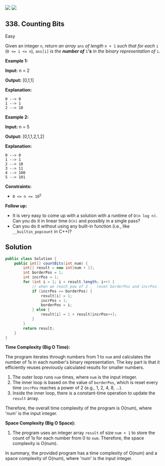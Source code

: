 [![](https://img.shields.io/github/stars/javadev/LeetCode-in-All?label=Stars&style=flat-square)](https://github.com/javadev/LeetCode-in-All)
[![](https://img.shields.io/github/forks/javadev/LeetCode-in-All?label=Fork%20me%20on%20GitHub%20&style=flat-square)](https://github.com/javadev/LeetCode-in-All/fork)

## 338\. Counting Bits

Easy

Given an integer `n`, return _an array_ `ans` _of length_ `n + 1` _such that for each_ `i` (`0 <= i <= n`)_,_ `ans[i]` _is the **number of**_ `1`_**'s** in the binary representation of_ `i`.

**Example 1:**

**Input:** n = 2

**Output:** [0,1,1]

**Explanation:**

    0 --> 0
    1 --> 1
    2 --> 10 

**Example 2:**

**Input:** n = 5

**Output:** [0,1,1,2,1,2]

**Explanation:**

    0 --> 0
    1 --> 1
    2 --> 10
    3 --> 11
    4 --> 100
    5 --> 101 

**Constraints:**

*   <code>0 <= n <= 10<sup>5</sup></code>

**Follow up:**

*   It is very easy to come up with a solution with a runtime of `O(n log n)`. Can you do it in linear time `O(n)` and possibly in a single pass?
*   Can you do it without using any built-in function (i.e., like `__builtin_popcount` in C++)?

## Solution

```java
public class Solution {
    public int[] countBits(int num) {
        int[] result = new int[num + 1];
        int borderPos = 1;
        int incrPos = 1;
        for (int i = 1; i < result.length; i++) {
            // when we reach pow of 2 ,  reset borderPos and incrPos
            if (incrPos == borderPos) {
                result[i] = 1;
                incrPos = 1;
                borderPos = i;
            } else {
                result[i] = 1 + result[incrPos++];
            }
        }
        return result;
    }
}
```

**Time Complexity (Big O Time):**

The program iterates through numbers from 1 to `num` and calculates the number of 1s in each number's binary representation. The key part is that it efficiently reuses previously calculated results for smaller numbers.

1. The outer loop runs `num` times, where `num` is the input integer.
2. The inner loop is based on the value of `borderPos`, which is reset every time `incrPos` reaches a power of 2 (e.g., 1, 2, 4, 8, ...).
3. Inside the inner loop, there is a constant-time operation to update the `result` array.

Therefore, the overall time complexity of the program is O(num), where 'num' is the input integer.

**Space Complexity (Big O Space):**

1. The program uses an integer array `result` of size `num + 1` to store the count of 1s for each number from 0 to `num`. Therefore, the space complexity is O(num).

In summary, the provided program has a time complexity of O(num) and a space complexity of O(num), where 'num' is the input integer.
